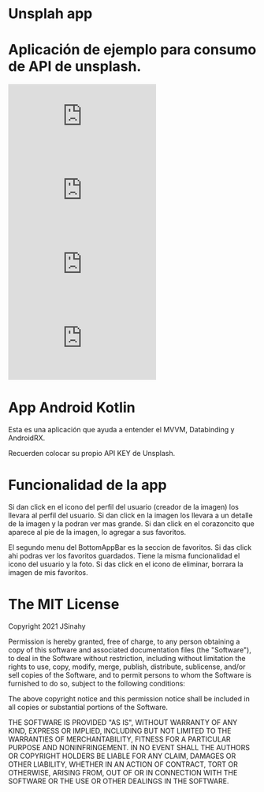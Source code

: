 # Unsplah app

# Aplicación de ejemplo para consumo de API de unsplash.

![Ventana Principal](https://myimages.proacit.com.mx/i.php?/upload/2021/02/22/20210222200633-2363b91b-la.jpg)
![Main Carga](https://myimages.proacit.com.mx/i.php?/upload/2021/02/22/20210222200621-726dd798-la.jpg)
![Favoritos](https://myimages.proacit.com.mx/i.php?/upload/2021/02/22/20210222200629-8f442518-la.jpg)
![Perfil](https://myimages.proacit.com.mx/i.php?/upload/2021/02/22/20210222200614-c52fbc86-la.jpg)

# App Android Kotlin
Esta es una aplicación que ayuda a entender el MVVM, Databinding y AndroidRX.

Recuerden colocar su propio API KEY de Unsplash.

# Funcionalidad de la app
Si dan click en el icono del perfil del usuario (creador de la imagen) los llevara al perfil del usuario.
Si dan click en la imagen los llevara a un detalle de la imagen y la podran ver mas grande.
Si dan click en el corazoncito que aparece al pie de la imagen, lo agregar a sus favoritos.

El segundo menu del BottomAppBar es la seccion de favoritos.
Si das click ahi podras ver los favoritos guardados.
Tiene la misma funcionalidad el icono del usuario y la foto.
Si das click en el icono de eliminar, borrara la imagen de mis favoritos.

# The MIT License 
Copyright 2021 JSinahy

Permission is hereby granted, free of charge, to any person obtaining a copy of this software and associated documentation files (the "Software"), to deal in the Software without restriction, including without limitation the rights to use, copy, modify, merge, publish, distribute, sublicense, and/or sell copies of the Software, and to permit persons to whom the Software is furnished to do so, subject to the following conditions:

The above copyright notice and this permission notice shall be included in all copies or substantial portions of the Software.

THE SOFTWARE IS PROVIDED "AS IS", WITHOUT WARRANTY OF ANY KIND, EXPRESS OR IMPLIED, INCLUDING BUT NOT LIMITED TO THE WARRANTIES OF MERCHANTABILITY, FITNESS FOR A PARTICULAR PURPOSE AND NONINFRINGEMENT. IN NO EVENT SHALL THE AUTHORS OR COPYRIGHT HOLDERS BE LIABLE FOR ANY CLAIM, DAMAGES OR OTHER LIABILITY, WHETHER IN AN ACTION OF CONTRACT, TORT OR OTHERWISE, ARISING FROM, OUT OF OR IN CONNECTION WITH THE SOFTWARE OR THE USE OR OTHER DEALINGS IN THE SOFTWARE.
